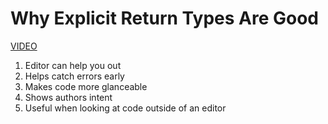 # Why Explicit Return Types Are Good

[VIDEO](https://youtu.be/bHKpkjaoIM8)

1. Editor can help you out
2. Helps catch errors early
3. Makes code more glanceable
4. Shows authors intent
5. Useful when looking at code outside of an editor
